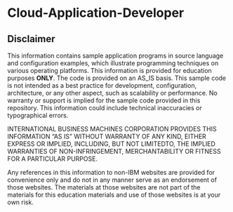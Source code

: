 # Cloud-Application-Developer
## Disclaimer
This information contains sample application programs in source language and configuration examples, which illustrate programming techniques on various operating platforms. This information is provided for education purposes **ONLY**. The code is provided on an AS_IS basis. This sample code is not intended as a best practice for development, configuration, architecture, or any other aspect, such as scalability or performance. No warranty or support is implied for the sample code provided in this repository. This information could include technical inaccuracies or typographical errors. 

INTERNATIONAL BUSINESS MACHINES CORPORATION PROVIDES THIS INFORMATION “AS IS” WITHOUT WARRANTY OF ANY KIND, EITHER EXPRESS OR IMPLIED, INCLUDING, BUT NOT LIMITEDTO, THE IMPLIED WARRANTIES OF NON-INFRINGEMENT, MERCHANTABILITY OR FITNESS FOR A PARTICULAR PURPOSE.

Any references in this information to non-IBM websites are provided for convenience only and do not in any manner serve as an endorsement of those websites. The materials at those websites are not part of the materials for this education materials and use of those websites is at your own risk.

